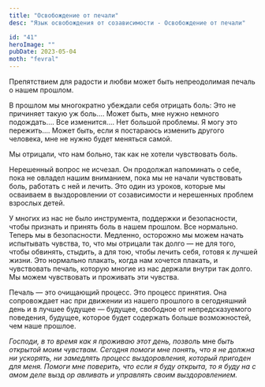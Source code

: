 ```yaml
---
title: "Освобождение от печали"
desc: "Язык освобождения от созависимости - Освобождение от печали"

id: "41"
heroImage: ""
pubDate: 2023-05-04
moth: "fevral"
---
```


Препятствием для радости и любви может быть непреодолимая печаль о нашем
прошлом.

В прошлом мы многократно убеждали себя отрицать боль: Это не причиняет такую
уж боль…. Может быть, мне нужно немного подождать…. Все изменится…. Нет
большой проблемы. Я могу это пережить…. Может быть, если я постараюсь изменить
другого человека, мне не нужно будет меняться самой.

Мы отрицали, что нам больно, так как не хотели чувствовать боль.

Нерешенный вопрос не исчезал. Он продолжал напоминать о себе, пока не овладел
нашим вниманием, пока мы не начали чувствовать боль, работать с ней и лечить.
Это один из уроков, которые мы осваиваем в выздоровлении от созависимости и
нерешенных проблем взрослых детей.

У многих из нас не было инструмента, поддержки и безопасности, чтобы признать
и принять боль в нашем прошлом. Все нормально. Теперь мы в безопасности.
Медленно, осторожно мы можем начать испытывать чувства, то, что мы отрицали
так долго — не для того, чтобы обвинять, стыдить, а для тою, чтобы лечить
себя, готовя к лучшей жизни. Это нормально плакать, когда нам хочется плакать,
и чувствовать печаль, которую многие из нас держали внутри так долго. Мы можем
чувствовать и проживать эти чувства.

Печаль — это очищающий процесс. Это процесс принятия. Она сопровождает нас при
движении из нашего прошлого в сегодняшний день и в лучшее будущее — будущее,
свободное от непредсказуемого поведения, будущее, которое будет содержать
больше возможностей, чем наше прошлое.

_Господи,_ _в_ _то_ _время_ _как_ _я_ _проживаю_ _этот_ _день,_ _позволь_ мне
_быть_ _открытой_ _моим_ _чувствам._ _Сегодня_ _помоги_ _мне_ _понять,_ _что_
_я_ _не_ _должна_ _ни_ _ускорять,_ _ни_ _замедлять_ _процесс_ _выздоровления,_
_который_ _пригоден_ _для_ _меня._ _Помоги_ _мне_ _поверить,_ _что_ _если_ _я_
_буду_ _открыта,_ _то_ _я_ _буду_ _на_ _с_ _амом_ _деле_ вызд _ор_ _авливать_
_и_ _управлять_ _своим_ _выздоровлением._
